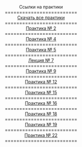 
<center>Ссылки на практики</center>
<center>=========================</center>
<center><a href="http://git.scc/git/Repository/3c210b2d-e9d0-47c6-b2de-3ffa4c58babd/master/Raw/ALLPRACTIC.zip">Скачать все практики</a></center>
<center>=========================</center>
<center><a href="http://git.scc/git/Repository/3c210b2d-e9d0-47c6-b2de-3ffa4c58babd/master/Tree/~d0~9c~d0~94~d0~9a~2001.03/pr02">Практика № 2</a></center>
<center>=========================</center>
<center><a href="http://git.scc/git/Repository/3c210b2d-e9d0-47c6-b2de-3ffa4c58babd/master/Tree/~d0~9c~d0~94~d0~9a~2001.03/pr04">Практика № 4</a></center>
<center>=========================</center>
<center><a href="http://git.scc/git/Repository/3c210b2d-e9d0-47c6-b2de-3ffa4c58babd/master/Tree/~d0~9c~d0~94~d0~9a~2001.03/pr05">Практика № 5</a></center>
<center>=========================</center>
<center><a href="http://git.scc/git/Repository/3c210b2d-e9d0-47c6-b2de-3ffa4c58babd/master/Tree/~d0~9c~d0~94~d0~9a~2001.03/lec07">Лекция № 7</a></center>
<center>=========================</center>
<center><a href="http://git.scc/git/Repository/3c210b2d-e9d0-47c6-b2de-3ffa4c58babd/master/Tree/~d0~9c~d0~94~d0~9a~2001.03/pr09">Практика № 9</a></center>
<center>=========================</center>
<center><a href="http://git.scc/git/Repository/3c210b2d-e9d0-47c6-b2de-3ffa4c58babd/master/Tree/~d0~9c~d0~94~d0~9a~2001.03/12PR">Практика № 12</a></center>
<center>=========================</center>
<center><a href="http://git.scc/git/Repository/3c210b2d-e9d0-47c6-b2de-3ffa4c58babd/master/Tree/~d0~9c~d0~94~d0~9a~2001.03/15PR">Практика № 15</a></center>
<center>=========================</center>
<center><a href="http://git.scc/git/Repository/3c210b2d-e9d0-47c6-b2de-3ffa4c58babd/master/Tree/~d0~9c~d0~94~d0~9a~2001.03/16PR">Практика № 16</a></center>
<center>=========================</center>
<center><a href="http://git.scc/git/Repository/3c210b2d-e9d0-47c6-b2de-3ffa4c58babd/master/Tree/~d0~9c~d0~94~d0~9a~2001.03/18PR">Практика № 18</a></center>
<center>=========================</center>
<center><a href="http://git.scc/git/Repository/3c210b2d-e9d0-47c6-b2de-3ffa4c58babd/master/Tree/~d0~9c~d0~94~d0~9a~2001.03/19PR">Практика № 19</a></center>
<center>=========================</center>
<center><a href="http://git.scc/git/Repository/3c210b2d-e9d0-47c6-b2de-3ffa4c58babd/master/Tree/~d0~9c~d0~94~d0~9a~2001.03/22PR">Практика № 22</a></center>
<center>=========================</center>
